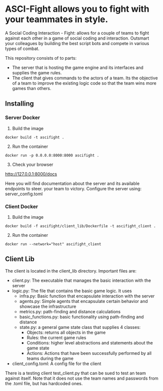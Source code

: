 # **ASCI-Fight** allows you to fight with your teammates in style.

A Social Coding Interaction - Fight: allows for a couple of teams to fight against each other in a game of social coding and interaction. Outsmart your colleagues by building the best script bots and compete in various types of combat.

This repository consists of to parts:

- The server that is hosting the game engine and its interfaces and supplies the game rules.
- The client that gives commands to the actors of a team. Its the objective of a team to improve the existing logic code so that the team wins more games than others.

## Installing

### Server Docker

1. Build the image

```
docker build -t ascifight .
```

2. Run the container

```
docker run -p 0.0.0.0:8000:8000 ascifight .
```

3. Check your browser

http://127.0.0.1:8000/docs

Here you will find documentation about the server and its available endpoints to steer. your team to victory.
Configure the server using: server_config.toml

### Client Docker

1. Build the image

```
docker build -f ascifight/client_lib/Dockerfile -t ascifight_client .
```

2. Run the container

```
docker run --network="host" ascifight_client
```

## Client Lib

The client is located in the client_lib directory. Important files are:

- client.py: The executable that manages the basic interaction with the server
- logic.py: The file that contains the basic game logic. It uses
  - infra.py: Basic function that encapsulate interaction with the server
  - agents.py: Simple agents that encapsulate certain behavior and showcase the infrastructure
  - metrics.py: path-finding and distance calculations
  - basic_functions.py: basic functionality using path-finding and distance
  - state.py: a general game state class that supplies 4 classes:
    - Objects: returns all objects in the game
    - Rules: the current game rules
    - Conditions: higher level abstractions and statements about the game state
    - Actions: Actions that have been successfully performed by all teams during the game
- client_config.toml: A config file for the client

There is a testing client test_client.py that can be sued to test an team against itself. Note that it does not use the team names and passwords from the .toml file, but has hardcoded ones.
